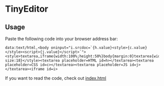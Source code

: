 # TinyEditor

## Usage

Paste the following code into your browser address bar:

    data:text/html,<body oninput="i.srcdoc=`{h.value}<style>{c.value}</style><script>{j.value}</script>`"><style>textarea,iframe{width:100%;height:50%}body{margin:0}textarea{width:33.33%;font-size:18}</style><textarea placeholder=HTML id=h></textarea><textarea placeholder=CSS id=c></textarea><textarea placeholder=JS id=j></textarea><iframe id=i>

If you want to read the code, check out [index.html](https://github.com/umpox/TinyEditor/blob/master/index.html)
